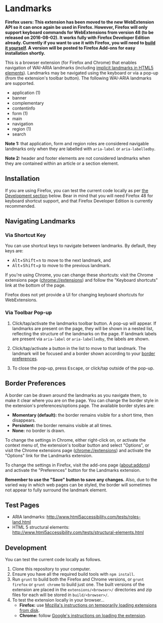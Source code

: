 Landmarks
=========

**Firefox users: This extension has been moved to the new WebExtension API so it can once again be used in Firefox. However, Firefox will only support keyboard commands for WebExtensions from version 48 (to be released on 2016-08-02). It works fully with Firefox Developer Edition already. Currently if you want to use it with Firefox, you will need to [build it yourself](#development). A version will be posted to Firefox Add-ons for easy installation shortly.**

This is a browser extension (for Firefox and Chrome) that enables navigation of WAI-ARIA landmarks (including [implicit landmarks in HTML5 elements](http://www.w3.org/html/wg/drafts/html/master/dom.html#sec-strong-native-semantics)). Landmarks may be navigated using the keyboard or via a pop-up (from the extension's toolbar button). The following WAI-ARIA landmarks are supported.

-   application (1)
-   banner
-   complementary
-   contentinfo
-   form (1)
-   main
-   navigation
-   region (1)
-   search

**Note 1:** that application, form and region roles are considered navigable landmarks only when they are labelled with `aria-label` or `aria-labelledby`.

**Note 2:** header and footer elements are not considered landmarks when they are contained within an article or a section element.

Installation
------------

If you are using Firefox, you can test the current code locally as per [the Development section](#development) below. Bear in mind that you will need Firefox 48 for keyboard shortcut support, and that Firefox Developer Edition is currently recommended.

Navigating Landmarks
--------------------

### Via Shortcut Key

You can use shortcut keys to navigate between landmarks. By default, they keys are:

-   <kbd>Alt</kbd>+<kbd>Shift</kbd>+<kbd>n</kbd> to move to the next landmark, and
-   <kbd>Alt</kbd>+<kbd>Shift</kbd>+<kbd>p</kbd> to move to the previous landmark.

If you're using Chrome, you can change these shortcuts: visit the Chrome extensions page (<chrome://extensions>) and follow the "Keyboard shortcuts" link at the bottom of the page.

Firefox does not yet provide a UI for changing keyboard shortcuts for WebExtensions.

### Via Toolbar Pop-up

1.  Click/tap/activate the landmarks toolbar button. A pop-up will appear. If landmarks are present on the page, they will be shown in a nested list, reflecting the structure of the landmarks on the page. If landmark labels are present via `aria-label` or `aria-labelledby`, the labels are shown.

2.  Click/tap/activate a button in the list to move to that landmark. The landmark will be focused and a border shown according to your [border preferences](#border-preferences).

3.  To close the pop-up, press <kbd>Escape</kbd>, or click/tap outside of the pop-up.

Border Preferences
------------------

A border can be drawn around the landmarks as you navigate them, to make it clear where you are on the page. You can change the border style in the extension's preferences/options page. The available border styles are:

-   **Momentary (default):** the border remains visible for a short time, then disappears.
-   **Persistent:** the border remains visible at all times.
-   **None:** no border is drawn.

To change the settings in Chrome, either right-click on, or activate the context menu of, the extension's toolbar button and select "Options", or visit the Chrome extensions page (<chrome://extensions>) and activate the "Options" link for the Landmarks extension.

To change the settings in Firefox, visit the add-ons page (<about:addons>) and activate the "Preferences" button for the Landmarks extension.

**Remember to use the "Save" button to save any changes.** Also, due to the varied way in which web pages can be styled, the border will sometimes not appear to fully surround the landmark element.

Test Pages
----------

-   ARIA landmarks: http://www.html5accessibility.com/tests/roles-land.html
-   HTML 5 structural elements: http://www.html5accessibility.com/tests/structural-elements.html

Development
-----------

You can test the current code locally as follows.

1.  Clone this repository to your computer.
2.  Ensure you have all the required build tools with `npm install`.
3.  Run `grunt` to build both the Firefox and Chrome versions, or `grunt firefox` or `grunt chrome` to build just one. The built versions of the extension are placed in the `extensions/<browser>/` directories and zip files for each will be stored in `build/<browser>/`.
4.  To test the extension locally in your browser...
    -   **Firefox:** use [Mozilla's instructions on temporarily loading extensions from disk](https://developer.mozilla.org/en-US/Add-ons/WebExtensions/Packaging_and_installation#Loading_from_disk).
    -   **Chrome:** follow [Google's instructions on loading the extension](https://developer.chrome.com/extensions/getstarted#unpacked).


